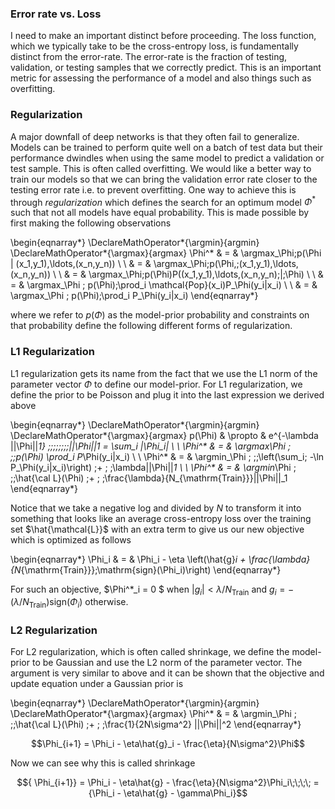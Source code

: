 ### Error rate vs. Loss

I need to make an important distinct before proceeding. The loss function, which we typically take to be the cross-entropy loss, is fundamentally distinct from the error-rate. The error-rate is the fraction of testing, validation, or testing samples that we correctly predict. This is an important metric for assessing the performance of a model and also things such as overfitting.

### Regularization

A major downfall of deep networks is that they often fail to generalize. Models can be trained to perform quite well on a batch of test data but their performance dwindles when using the same model to predict a validation or test sample. This is often called overfitting. We would like a better way to train our models so that we can bring the validation error rate closer to the testing error rate i.e. to prevent overfitting. One way to achieve this is through *regularization* which defines the search for an optimum model $\Phi^{*}$ such that not all models have equal probability. This is made possible by first making the following observations

\begin{eqnarray*}
\DeclareMathOperator*{\argmin}{argmin}
\DeclareMathOperator*{\argmax}{argmax}
\Phi^* & = & \argmax_\Phi\;p(\Phi | (x_1,y_1),\ldots,(x_n,y_n)) \\
\\
 & = & \argmax_\Phi\;p(\Phi,\;(x_1,y_1),\ldots,(x_n,y_n)) \\
 \\
  & = & \argmax_\Phi\;p(\Phi)P((x_1,y_1),\ldots,(x_n,y_n)\;|\;\Phi) \\
 \\
 & = & \argmax_\Phi \; p(\Phi)\;\prod_i \mathcal{Pop}(x_i)P_\Phi(y_i|x_i) \\
 \\
  & = & \argmax_\Phi \; p(\Phi)\;\prod_i P_\Phi(y_i|x_i)
 \end{eqnarray*}

where we refer to $p(\Phi)$ as the model-prior probability and constraints on that probability define the following different forms of regularization.

### L1 Regularization

L1 regularization gets its name from the fact that we use the L1 norm of the parameter vector $\Phi$ to define our model-prior. For L1 regularization, we define the prior to be Poisson and plug it into the last expression we derived above

\begin{eqnarray*}
\DeclareMathOperator*{\argmin}{argmin}
\DeclareMathOperator*{\argmax}{argmax}
p(\Phi) & \propto & e^{-\lambda ||\Phi||_1} \;\;\;\;\;\;\;\;||\Phi||_1 = \sum_i |\Phi_i| \\
\\
\Phi^* & = & \argmax_\Phi \; \;\;p(\Phi) \prod_i P_\Phi(y_i|x_i) \\
\\
\Phi^* & = & \argmin_\Phi \; \;\;\left(\sum_i\; -\ln P_\Phi(y_i|x_i)\right) \;+ \; \;\lambda||\Phi||_1 \\
\\
\Phi^* & = & \argmin_\Phi \; \;\;\hat{\cal L}(\Phi) \;+ \; \;\frac{\lambda}{N_{\mathrm{Train}}}||\Phi||_1
\end{eqnarray*}

Notice that we take a negative log and divided by $N$ to transform it into something that looks like an average cross-entropy loss over the training set $\hat{\mathcal{L}}$ with an extra term to give us our new objective which is optimized as follows 

\begin{eqnarray*}
\Phi_i & = & \Phi_i - \eta \left(\hat{g}_i + \frac{\lambda}{N_{\mathrm{Train}}}\;\mathrm{sign}(\Phi_i)\right)
\end{eqnarray*}

For such an objective, $\Phi^*_i = 0 $ when $|g_i| <  \lambda/N_{\mathrm{Train}}$ and $g_i = -(\lambda/N_{\mathrm{Train}}) \mathrm{sign}(\Phi_i)$ otherwise.

### L2 Regularization

For L2 regularization, which is often called shrinkage, we define the model-prior to be Gaussian and use the L2 norm of the parameter vector. The argument is very similar to above and it can be shown that the objective and update equation under a Gaussian prior is 

\begin{eqnarray*}
\DeclareMathOperator*{\argmin}{argmin}
\DeclareMathOperator*{\argmax}{argmax}
\Phi^* & = & \argmin_\Phi \; \;\;\hat{\cal L}(\Phi) \;+ \; \;\frac{1}{2N\sigma^2} ||\Phi||^2
\end{eqnarray*}

$$\Phi_{i+1} = \Phi_i - \eta\hat{g}_i  - \frac{\eta}{N\sigma^2}\Phi$$

Now we can see why this is called shrinkage

$${ \Phi_{i+1}} = \Phi_i - \eta\hat{g} - \frac{\eta}{N\sigma^2}\Phi_i\;\;\;\; = {\Phi_i - \eta\hat{g} - \gamma\Phi_i}$$
